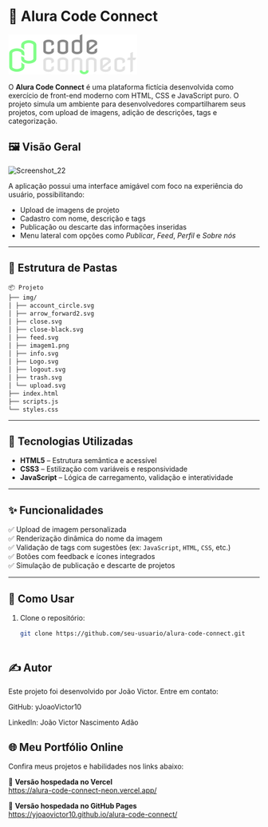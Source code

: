 # 🚀 Alura Code Connect

![Banner do Projeto](./img/Logo.svg)

O **Alura Code Connect** é uma plataforma fictícia desenvolvida como exercício de front-end moderno com HTML, CSS e JavaScript puro. O projeto simula um ambiente para desenvolvedores compartilharem seus projetos, com upload de imagens, adição de descrições, tags e categorização.

## 🖼️ Visão Geral

![Screenshot_22](https://github.com/user-attachments/assets/e5ff5cc0-16f1-47d8-8cd6-77933a0731e8)

A aplicação possui uma interface amigável com foco na experiência do usuário, possibilitando:

- Upload de imagens de projeto
- Cadastro com nome, descrição e tags
- Publicação ou descarte das informações inseridas
- Menu lateral com opções como *Publicar*, *Feed*, *Perfil* e *Sobre nós*

---

## 📁 Estrutura de Pastas

```
📦 Projeto
├── img/
│ ├── account_circle.svg
│ ├── arrow_forward2.svg
│ ├── close.svg
│ ├── close-black.svg
│ ├── feed.svg
│ ├── imagem1.png
│ ├── info.svg
│ ├── Logo.svg
│ ├── logout.svg
│ ├── trash.svg
│ └── upload.svg
├── index.html
├── scripts.js
└── styles.css
```


---

## 🧠 Tecnologias Utilizadas

- **HTML5** – Estrutura semântica e acessível
- **CSS3** – Estilização com variáveis e responsividade
- **JavaScript** – Lógica de carregamento, validação e interatividade

---

## ✨ Funcionalidades

✅ Upload de imagem personalizada  
✅ Renderização dinâmica do nome da imagem  
✅ Validação de tags com sugestões (ex: `JavaScript`, `HTML`, `CSS`, etc.)  
✅ Botões com feedback e ícones integrados  
✅ Simulação de publicação e descarte de projetos  

---

## 🎯 Como Usar

1. Clone o repositório:
   ```bash
   git clone https://github.com/seu-usuario/alura-code-connect.git
  

## ✍️ Autor
Este projeto foi desenvolvido por João Victor.
Entre em contato:

GitHub: yJoaoVictor10

LinkedIn: João Victor Nascimento Adão


## 🌐 Meu Portfólio Online

Confira meus projetos e habilidades nos links abaixo:

🔗 **Versão hospedada no Vercel**  
https://alura-code-connect-neon.vercel.app/

🔗 **Versão hospedada no GitHub Pages**  
https://yjoaovictor10.github.io/alura-code-connect/

